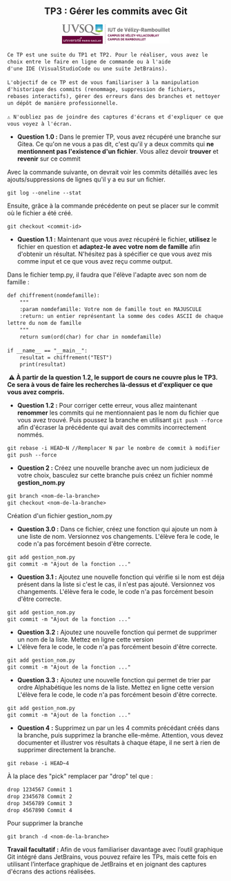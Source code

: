 <div style="text-align: center;">
    <h2>TP3 : Gérer les commits avec Git</h2>
    <img src="../Ressources/logo_iut.png" alt="Logo IUT" style="width: 250px;"/>
</div>

```
Ce TP est une suite du TP1 et TP2. Pour le réaliser, vous avez le choix entre le faire en ligne de commande ou à l'aide 
d'une IDE (VisualStudioCode ou une suite JetBrains).

L'objectif de ce TP est de vous familiariser à la manipulation d'historique des commits (renommage, suppression de fichiers,
rebases interactifs), gérer des erreurs dans des branches et nettoyer un dépôt de manière professionnelle.

⚠️ N'oubliez pas de joindre des captures d'écrans et d'expliquer ce que vous voyez à l'écran.
```
* **Question 1.0 :** Dans le premier TP, vous avez récupéré une branche sur Gitea. Ce qu'on ne vous a pas dit, c'est qu'il y a deux commits qui **ne mentionnent pas l'existence d'un fichier**. Vous allez devoir **trouver** et **revenir** sur ce commit

Avec la commande suivante, on devrait voir les commits détaillés avec les ajouts/suppressions de lignes qu'il y a eu sur un fichier.
```
git log --oneline --stat
```
Ensuite, grâce à la commande précédente on peut se placer sur le commit où le fichier a été créé.
```
git checkout <commit-id>
```
* **Question 1.1 :** Maintenant que vous avez récupéré le fichier, **utilisez** le fichier en question et **adaptez-le avec votre nom de famille** afin d'obtenir un résultat. N'hésitez pas à spécifier ce que vous avez mis comme input et ce que vous avez reçu comme output.

Dans le fichier temp.py, il faudra que l'élève l'adapte avec son nom de famille :  
```
def chiffrement(nomdefamille):
    """
    :param nomdefamille: Votre nom de famille tout en MAJUSCULE
    :return: un entier représentant la somme des codes ASCII de chaque lettre du nom de famille
    """
    return sum(ord(char) for char in nomdefamille)

if __name__ == "__main__":
    resultat = chiffrement("TEST")
    print(resultat)
```

**️ ⚠️ À partir de la question 1.2, le support de cours ne couvre plus le TP3. Ce sera à vous de faire les recherches là-dessus et d'expliquer ce que vous avez compris.**

* **Question 1.2 :** Pour corriger cette erreur, vous allez maintenant **renommer** les commits qui ne mentionnaient pas le nom du fichier que vous avez trouvé. Puis poussez la branche en utilisant `git push --force` afin d'écraser la précédente qui avait des commits incorrectement nommés.
```
git rebase -i HEAD~N //Remplacer N par le nombre de commit à modifier
git push --force
```
* **Question 2 :** Créez une nouvelle branche avec un nom judicieux de votre choix, basculez sur cette branche puis créez un fichier nommé **gestion_nom.py**
```
git branch <nom-de-la-branche>
git checkout <nom-de-la-branche>
```
Création d'un fichier gestion_nom.py

* **Question 3.0 :** Dans ce fichier, créez une fonction qui ajoute un nom à une liste de nom. Versionnez vos changements.
L'élève fera le code, le code n'a pas forcément besoin d'être correcte.
```
git add gestion_nom.py
git commit -m "Ajout de la fonction ..."
```
* **Question 3.1 :** Ajoutez une nouvelle fonction qui vérifie si le nom est déja présent dans la liste si c'est le cas, il n'est pas ajouté. Versionnez vos changements.
  L'élève fera le code, le code n'a pas forcément besoin d'être correcte.
```
git add gestion_nom.py
git commit -m "Ajout de la fonction ..."
```
* **Question 3.2 :** Ajoutez une nouvelle fonction qui permet de supprimer un nom de la liste. Mettez en ligne cette version
* L'élève fera le code, le code n'a pas forcément besoin d'être correcte.
```
git add gestion_nom.py
git commit -m "Ajout de la fonction ..."
```
* **Question 3.3 :** Ajoutez une nouvelle fonction qui permet de trier par ordre Alphabétique les noms de la liste. Mettez en ligne cette version
  L'élève fera le code, le code n'a pas forcément besoin d'être correcte.
```
git add gestion_nom.py
git commit -m "Ajout de la fonction ..."
```
* **Question 4 :** Supprimez un par un les 4 commits précédant créés dans la branche, puis supprimez la branche elle-même. Attention, vous devez documenter et illustrer vos résultats à chaque étape, il ne sert à rien de supprimer directement la branche.
```
git rebase -i HEAD~4
```
À la place des "pick" remplacer par "drop" tel que :
```
drop 1234567 Commit 1
drop 2345678 Commit 2
drop 3456789 Commit 3
drop 4567890 Commit 4
```
Pour supprimer la branche
```
git branch -d <nom-de-la-branche>
```
**Travail facultatif :** Afin de vous familiariser davantage avec l’outil graphique Git intégré dans JetBrains, vous pouvez refaire les TPs, mais cette fois en utilisant l’interface graphique de JetBrains et en joignant des captures d'écrans des actions réalisées.
